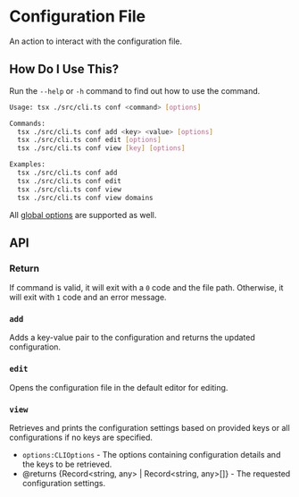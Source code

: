 # Configuration File

An action to interact with the configuration file.

## How Do I Use This?

Run the `--help` or `-h` command to find out how to use the command.

```sh
Usage: tsx ./src/cli.ts conf <command> [options]

Commands:
  tsx ./src/cli.ts conf add <key> <value> [options]
  tsx ./src/cli.ts conf edit [options]
  tsx ./src/cli.ts conf view [key] [options]

Examples:
  tsx ./src/cli.ts conf add 
  tsx ./src/cli.ts conf edit
  tsx ./src/cli.ts conf view
  tsx ./src/cli.ts conf view domains
```

All [global options](/README.md#options) are supported as well.

## API

### Return

If command is valid, it will exit with a `0` code and the file path. Otherwise, it will exit with `1` code and an error message.

### `add`

Adds a key-value pair to the configuration and returns the updated configuration.

### `edit`

Opens the configuration file in the default editor for editing.

### `view`

Retrieves and prints the configuration settings based on provided keys or all configurations if no keys are specified.

* `options:CLIOptions` - The options containing configuration details and the keys to be retrieved.
* @returns {Record<string, any> | Record<string, any>[]} - The requested configuration settings.
